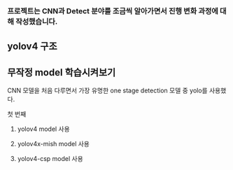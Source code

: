 ### 프로젝트는 CNN과 Detect 분야를 조금씩 알아가면서 진행 변화 과정에 대해 작성했습니다.

## yolov4 구조




## 무작정 model 학습시켜보기
CNN 모델을 처음 다루면서 가장 유명한 one stage detection 모델 중 yolo를 사용했다.

첫 번째
1. yolov4 model 사용 


2. yolov4x-mish model 사용


3. yolov4-csp model 사용
